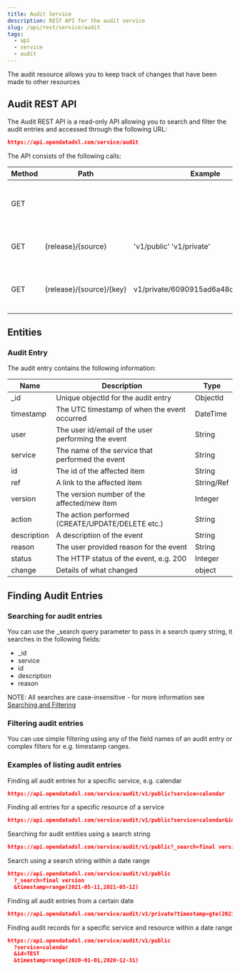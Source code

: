 ```yaml
---
title: Audit Service
description: REST API for the audit service
slug: /api/rest/service/audit
tags:
  - api
  - service
  - audit
---
```

The audit resource allows you to keep track of changes that have been made to other resources

## Audit REST API

The Audit REST API is a read-only API allowing you to search and filter the audit entries and accessed through the following URL:

```json
https://api.opendatadsl.com/service/audit
```

The API consists of the following calls:

|**Method**|**Path**|**Example**|**Description**|
|-|-|-|-|
|GET|||Get the build information for this service|
|GET|{release}/{source}|'v1/public' 'v1/private'|List public or private audit entries|
|GET|{release}/{source}/{key}|v1/private/6090915ad6a48d0b3c4f663d|Retrieve a single audit entry using it’s unique id|

## Entities

### Audit Entry

The audit entry contains the following information:

|**Name**|**Description**|**Type**|
|-|-|-|
|_id|Unique objectId for the audit entry|ObjectId|
|timestamp|The UTC timestamp of when the event occurred|DateTime
|user|The user id/email of the user performing the event|String|
|service|The name of the service that performed the event|String|
|id|The id of the affected item|String|
|ref|A link to the affected item|String/Ref|
|version|The version number of the affected/new item|Integer|
|action|The action performed (CREATE/UPDATE/DELETE etc.)|String|
|description|A description of the event|String|
|reason|The user provided reason for the event|String|
|status|The HTTP status of the event, e.g. 200|Integer|
|change|Details of what changed|object|


## Finding Audit Entries

### Searching for audit entries

You can use the _search query parameter to pass in a search query string, it searches in the following fields:

*   _id    
*   service    
*   id    
*   description    
*   reason    

NOTE: All searches are case-insensitive - for more information see [Searching and Filtering](/docs/api/rest/searching)

### Filtering audit entries

You can use simple filtering using any of the field names of an audit entry or complex filters for e.g. timestamp ranges.

### Examples of listing audit entries

Finding all audit entries for a specific service, e.g. calendar
```json
https://api.opendatadsl.com/service/audit/v1/public?service=calendar
```

Finding all entries for a specific resource of a service
```json
https://api.opendatadsl.com/service/audit/v1/public?service=calendar&id=TEST
```

Searching for audit entities using a search string
```json
https://api.opendatadsl.com/service/audit/v1/public?_search=final version
```

Search using a search string within a date range
```json
https://api.opendatadsl.com/service/audit/v1/public
  ?_search=final version
  &timestamp=range(2021-05-11,2021-05-12)
```

Finding all audit entries from a certain date
```json
https://api.opendatadsl.com/service/audit/v1/private?timestamp=gte(2021-05-11)
```

Finding audit records for a specific service and resource within a date range
```json
https://api.opendatadsl.com/service/audit/v1/public
  ?service=calendar
  &id=TEST
  &timestamp=range(2020-01-01,2020-12-31)
```
